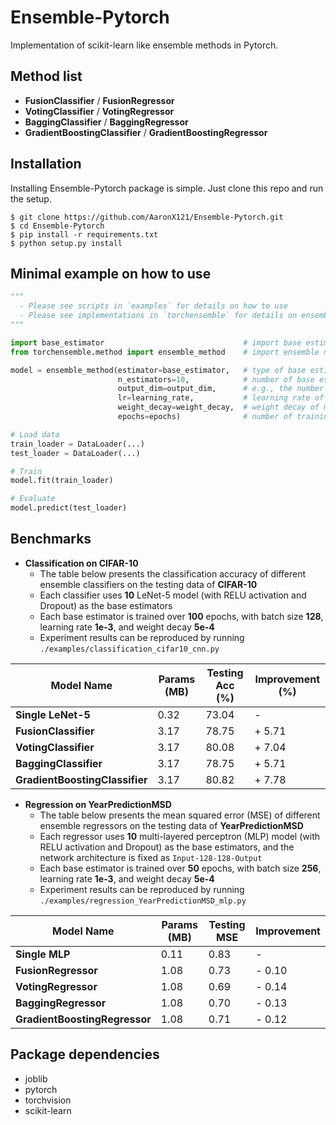 # Ensemble-Pytorch
Implementation of scikit-learn like ensemble methods in Pytorch.

## Method list
* **FusionClassifier** / **FusionRegressor**
* **VotingClassifier** / **VotingRegressor**
* **BaggingClassifier** / **BaggingRegressor**
* **GradientBoostingClassifier** / **GradientBoostingRegressor**

## Installation

Installing Ensemble-Pytorch package is simple. Just clone this repo and run the setup.

```
$ git clone https://github.com/AaronX121/Ensemble-Pytorch.git
$ cd Ensemble-Pytorch
$ pip install -r requirements.txt
$ python setup.py install
```

## Minimal example on how to use
```python
"""
  - Please see scripts in `examples` for details on how to use
  - Please see implementations in `torchensemble` for details on ensemble methods
"""

import base_estimator                               # import base estimator
from torchensemble.method import ensemble_method    # import ensemble method

model = ensemble_method(estimator=base_estimator,   # type of base estimator
                        n_estimators=10,            # number of base estimators
                        output_dim=output_dim,      # e.g., the number of classes for classification
                        lr=learning_rate,           # learning rate of the optimizer
                        weight_decay=weight_decay,  # weight decay of model parameters
                        epochs=epochs)              # number of training epochs

# Load data
train_loader = DataLoader(...)
test_loader = DataLoader(...)

# Train
model.fit(train_loader)

# Evaluate
model.predict(test_loader)
```

## Benchmarks

* **Classification on CIFAR-10**
  * The table below presents the classification accuracy of different ensemble classifiers on the testing data of **CIFAR-10**
  * Each classifier uses **10** LeNet-5 model (with RELU activation and Dropout) as the base estimators
  * Each base estimator is trained over **100** epochs, with batch size **128**, learning rate **1e-3**, and weight decay **5e-4**
  * Experiment results can be reproduced by running `./examples/classification_cifar10_cnn.py`

| Model Name | Params (MB) | Testing Acc (%) | Improvement (%) |
| ------ | ------ | ------  | ------ |
| **Single LeNet-5** | 0.32 | 73.04 | - |
| **FusionClassifier** | 3.17 | 78.75 | + 5.71 |
| **VotingClassifier** | 3.17 | 80.08 | + 7.04 |
| **BaggingClassifier** | 3.17 | 78.75 | + 5.71 |
| **GradientBoostingClassifier** | 3.17 | 80.82 | + 7.78 |

* **Regression on YearPredictionMSD**
  * The table below presents the mean squared error (MSE) of different ensemble regressors on the testing data of **YearPredictionMSD**
  * Each regressor uses **10** multi-layered perceptron (MLP) model (with RELU activation and Dropout) as the base estimators, and the network architecture is fixed as `Input-128-128-Output`
  * Each base estimator is trained over **50** epochs, with batch size **256**, learning rate **1e-3**, and weight decay **5e-4**
  * Experiment results can be reproduced by running `./examples/regression_YearPredictionMSD_mlp.py`

| Model Name | Params (MB) | Testing MSE | Improvement |
| ------ | ------ | ------  | ------ |
| **Single MLP** | 0.11 | 0.83 | - |
| **FusionRegressor** | 1.08 | 0.73 | - 0.10 |
| **VotingRegressor** | 1.08 | 0.69 | - 0.14 |
| **BaggingRegressor** | 1.08 | 0.70 | - 0.13 |
| **GradientBoostingRegressor** | 1.08 | 0.71 | - 0.12 |

## Package dependencies
* joblib
* pytorch
* torchvision
* scikit-learn
